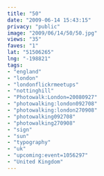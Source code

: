 ```yaml
---
title: "50"
date: "2009-06-14 15:43:15"
privacy: "public"
image: "2009/06/14/50/50.jpg"
views: "35"
faves: "1"
lat: "51506265"
lng: "-198821"
tags:
- "england"
- "london"
- "londonflickrmeetups"
- "nottinghill"
- "Photowalk:London=20080927"
- "photowalking:london092708"
- "photowalking:london270908"
- "photowalking092708"
- "photowalking270908"
- "sign"
- "sun"
- "typography"
- "uk"
- "upcoming:event=1056297"
- "United Kingdom"
---
```

<a href="/photos/2009/06/15/50" rel="nofollow"></a>
